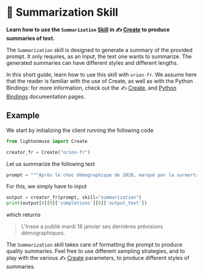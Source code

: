# 📝 Summarization Skill


**Learn how to use the `Summarization` [Skill](/api/skills) in ✍️ [Create](/api/primitives/create) to produce summaries of text.**


The `Summarization` skill is designed to generate a summary of the provided prompt. It only requires, as an input, the text one wants to
summarize. The generated summaries can have different styles and different lengths. 

In this short guide, learn how to use this skill with `orion-fr`. We assume here that the reader is familiar with the use of Create, as well as with the Python Bindings: for more information, check out the ✍️ [Create](/api/primitives/create), and [Python Bindings](/api/bindings/python) documentation pages.

## Example

We start by initializing the client running the following code
```python
from lightonmuse import Create

creator_fr = Create("orion-fr")
```
Let us summarize the following text
```python
prompt = """Après le choc démographique de 2020, marqué par la surmortalité liée au Covid-19, c’est sur une note positive que l’Institut national de la statistique et des études économiques (Insee) a choisi de mettre l’accent dans son dernier bilan annuel, présenté mardi 18 janvier. En 2021, « la fécondité se maintient » malgré le contexte pandémique, titre ainsi l’institut de statistiques. Selon les estimations arrêtées fin novembre, 738 000 bébés sont nés en France, soit 3 000 de plus qu’en 2020, nombre en hausse de 0,4 %. La population française s’élève à 67,8 millions d’habitants au 1er janvier 2022."""
```
For this, we simply have to input
```python
output = creator_fr(prompt, skill="summarization")
print(output[0][0]['completions'][0]['output_text'])
```
which returns
> L'Insee a publié mardi 18 janvier ses dernières prévisions démographiques.

The `Summarization` skill takes care of formatting the prompt to produce quality summaries. Feel free to use different sampling strategies, and to play with the various ✍️ [Create](/api/primitives/create) parameters, to produce different styles of summaries.